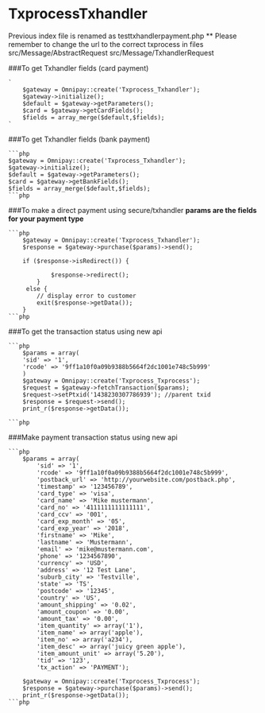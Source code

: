 # TxprocessTxhandler
Previous index file is renamed as testtxhandlerpayment.php
** Please remember to change the url to the correct txprocess in files 
src/Message/AbstractRequest
src/Message/TxhandlerRequest

###To get Txhandler fields (card payment)

    `
        $gateway = Omnipay::create('Txprocess_Txhandler');
        $gateway->initialize();
        $default = $gateway->getParameters();
        $card = $gateway->getCardFields();
        $fields = array_merge($default,$fields);
    `


###To get Txhandler fields (bank payment)

    ```php
    $gateway = Omnipay::create('Txprocess_Txhandler');
    $gateway->initialize();
    $default = $gateway->getParameters();
    $card = $gateway->getBankFields();
    $fields = array_merge($default,$fields);
    ```php


###To make a direct payment using secure/txhandler
    __params are the fields for your payment type__


    ```php
        $gateway = Omnipay::create('Txprocess_Txhandler');
        $response = $gateway->purchase($params)->send();

        if ($response->isRedirect()) {

                $response->redirect();
            }
         else {
            // display error to customer
            exit($response->getData());
        }
    ```php


###To get the transaction status using new api

    ```php
        $params = array(
        'sid' => '1',
        'rcode' => '9ff1a10f0a09b9388b5664f2dc1001e748c5b999'
        )
        $gateway = Omnipay::create('Txprocess_Txprocess');
        $request = $gateway->fetchTransaction($params);
        $request->setPtxid('1438230307786939'); //parent txid
        $response = $request->send();
        print_r($response->getData());

    ```php

###Make payment transaction status using new api

    ```php
        $params = array(
            'sid' => '1',
            'rcode' => '9ff1a10f0a09b9388b5664f2dc1001e748c5b999',                        
            'postback_url' => 'http://yourwebsite.com/postback.php',
            'timestamp' => '123456789',
            'card_type' => 'visa',
            'card_name' => 'Mike mustermann',
            'card_no' => '4111111111111111',
            'card_ccv' => '001',
            'card_exp_month' => '05',
            'card_exp_year' => '2018',
            'firstname' => 'Mike',
            'lastname' => 'Mustermann',
            'email' => 'mike@mustermann.com',
            'phone' => '1234567890',
            'currency' => 'USD',
            'address' => '12 Test Lane',
            'suburb_city' => 'Testville',
            'state' => 'TS',
            'postcode' => '12345',
            'country' => 'US',
            'amount_shipping' => '0.02',
            'amount_coupon' => '0.00',
            'amount_tax' => '0.00',
            'item_quantity' => array('1'),
            'item_name' => array('apple'),
            'item_no' => array('a234'),
            'item_desc' => array('juicy green apple'),
            'item_amount_unit' => array('5.20'),
            'tid' => '123',
            'tx_action' => 'PAYMENT');
        
        $gateway = Omnipay::create('Txprocess_Txprocess');
        $response = $gateway->purchase($params)->send();
        print_r($response->getData());
    ```php
